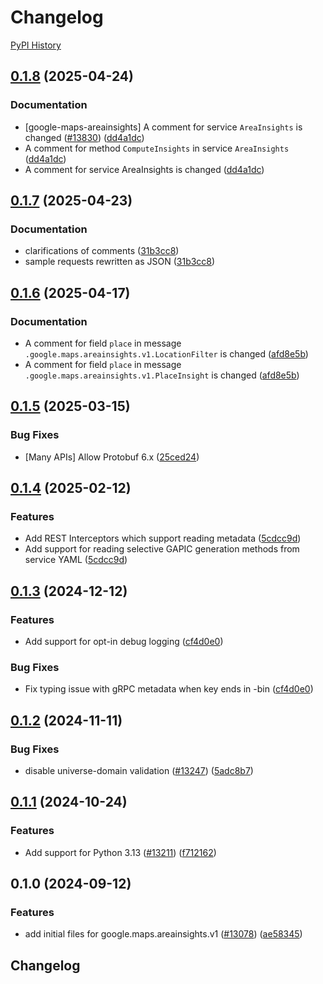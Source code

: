 # Changelog

[PyPI History][1]

[1]: https://pypi.org/project/google-maps-areainsights/#history

## [0.1.8](https://github.com/googleapis/google-cloud-python/compare/google-maps-areainsights-v0.1.7...google-maps-areainsights-v0.1.8) (2025-04-24)


### Documentation

* [google-maps-areainsights] A comment for service `AreaInsights` is changed ([#13830](https://github.com/googleapis/google-cloud-python/issues/13830)) ([dd4a1dc](https://github.com/googleapis/google-cloud-python/commit/dd4a1dc8caa2f01f6475975eb39b08d3d3322d0e))
* A comment for method `ComputeInsights` in service `AreaInsights` ([dd4a1dc](https://github.com/googleapis/google-cloud-python/commit/dd4a1dc8caa2f01f6475975eb39b08d3d3322d0e))
* A comment for service AreaInsights is changed ([dd4a1dc](https://github.com/googleapis/google-cloud-python/commit/dd4a1dc8caa2f01f6475975eb39b08d3d3322d0e))

## [0.1.7](https://github.com/googleapis/google-cloud-python/compare/google-maps-areainsights-v0.1.6...google-maps-areainsights-v0.1.7) (2025-04-23)


### Documentation

* clarifications of comments ([31b3cc8](https://github.com/googleapis/google-cloud-python/commit/31b3cc82071330347b4212d5192b7700672e9123))
* sample requests rewritten as JSON ([31b3cc8](https://github.com/googleapis/google-cloud-python/commit/31b3cc82071330347b4212d5192b7700672e9123))

## [0.1.6](https://github.com/googleapis/google-cloud-python/compare/google-maps-areainsights-v0.1.5...google-maps-areainsights-v0.1.6) (2025-04-17)


### Documentation

* A comment for field `place` in message `.google.maps.areainsights.v1.LocationFilter` is changed ([afd8e5b](https://github.com/googleapis/google-cloud-python/commit/afd8e5bd3751669be857d7538ce10c04a9ba1ee0))
* A comment for field `place` in message `.google.maps.areainsights.v1.PlaceInsight` is changed ([afd8e5b](https://github.com/googleapis/google-cloud-python/commit/afd8e5bd3751669be857d7538ce10c04a9ba1ee0))

## [0.1.5](https://github.com/googleapis/google-cloud-python/compare/google-maps-areainsights-v0.1.4...google-maps-areainsights-v0.1.5) (2025-03-15)


### Bug Fixes

* [Many APIs] Allow Protobuf 6.x ([25ced24](https://github.com/googleapis/google-cloud-python/commit/25ced2444528a1dc6a22daa32b82b844961f1b75))

## [0.1.4](https://github.com/googleapis/google-cloud-python/compare/google-maps-areainsights-v0.1.3...google-maps-areainsights-v0.1.4) (2025-02-12)


### Features

* Add REST Interceptors which support reading metadata ([5cdcc9d](https://github.com/googleapis/google-cloud-python/commit/5cdcc9d9d3e259c9a743895940552eb75b4554d3))
* Add support for reading selective GAPIC generation methods from service YAML ([5cdcc9d](https://github.com/googleapis/google-cloud-python/commit/5cdcc9d9d3e259c9a743895940552eb75b4554d3))

## [0.1.3](https://github.com/googleapis/google-cloud-python/compare/google-maps-areainsights-v0.1.2...google-maps-areainsights-v0.1.3) (2024-12-12)


### Features

* Add support for opt-in debug logging ([cf4d0e0](https://github.com/googleapis/google-cloud-python/commit/cf4d0e0ddd6d9d8808bde59d8b62acb4ff7f1750))


### Bug Fixes

* Fix typing issue with gRPC metadata when key ends in -bin ([cf4d0e0](https://github.com/googleapis/google-cloud-python/commit/cf4d0e0ddd6d9d8808bde59d8b62acb4ff7f1750))

## [0.1.2](https://github.com/googleapis/google-cloud-python/compare/google-maps-areainsights-v0.1.1...google-maps-areainsights-v0.1.2) (2024-11-11)


### Bug Fixes

* disable universe-domain validation  ([#13247](https://github.com/googleapis/google-cloud-python/issues/13247)) ([5adc8b7](https://github.com/googleapis/google-cloud-python/commit/5adc8b7d2cc8ab9707ab5a65f15270c125cee051))

## [0.1.1](https://github.com/googleapis/google-cloud-python/compare/google-maps-areainsights-v0.1.0...google-maps-areainsights-v0.1.1) (2024-10-24)


### Features

* Add support for Python 3.13 ([#13211](https://github.com/googleapis/google-cloud-python/issues/13211)) ([f712162](https://github.com/googleapis/google-cloud-python/commit/f712162c01f065da29fffbbed1e856a1f3876b1b))

## 0.1.0 (2024-09-12)


### Features

* add initial files for google.maps.areainsights.v1 ([#13078](https://github.com/googleapis/google-cloud-python/issues/13078)) ([ae58345](https://github.com/googleapis/google-cloud-python/commit/ae583456fd0a2f2e46ce8759918ebe3fc19a0fe8))

## Changelog
